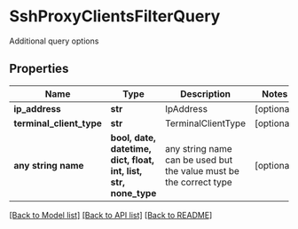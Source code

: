 # SshProxyClientsFilterQuery

Additional query options

## Properties
Name | Type | Description | Notes
------------ | ------------- | ------------- | -------------
**ip_address** | **str** | IpAddress | [optional] 
**terminal_client_type** | **str** | TerminalClientType | [optional] 
**any string name** | **bool, date, datetime, dict, float, int, list, str, none_type** | any string name can be used but the value must be the correct type | [optional]

[[Back to Model list]](../README.md#documentation-for-models) [[Back to API list]](../README.md#documentation-for-api-endpoints) [[Back to README]](../README.md)


